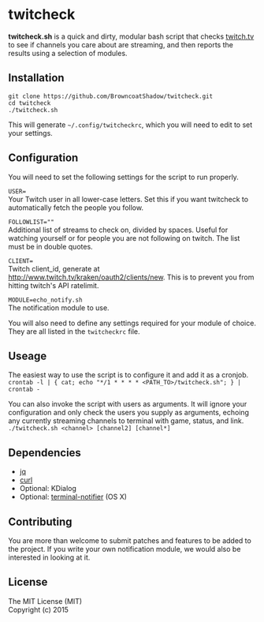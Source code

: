 twitcheck
=========
**twitcheck.sh** is a quick and dirty, modular bash script that checks [twitch.tv](http://twitch.tv) to see if channels you care about are streaming, and then reports the results using a selection of modules.

## Installation
```
git clone https://github.com/BrowncoatShadow/twitcheck.git
cd twitcheck
./twitcheck.sh
```
This will generate `~/.config/twitcheckrc`, which you will need to edit to set your settings.

## Configuration
You will need to set the following settings for the script to run properly.

`USER=`  
Your Twitch user in all lower-case letters. Set this if you want twitcheck to automatically fetch the people you follow.

`FOLLOWLIST=""`  
Additional list of streams to check on, divided by spaces. Useful for watching yourself or for people you are not following on twitch. The list must be in double quotes.

`CLIENT=`  
Twitch client_id, generate at <http://www.twitch.tv/kraken/oauth2/clients/new>. This is to prevent you from hitting twitch's API ratelimit.

`MODULE=echo_notify.sh`  
The notification module to use. 

You will also need to define any settings required for your module of choice. They are all listed in the `twitcheckrc` file.

## Useage
The easiest way to use the script is to configure it and add it as a cronjob.  
`crontab -l | { cat; echo "*/1 * * * * <PATH_TO>/twitcheck.sh"; } | crontab -`  

You can also invoke the script with users as arguments. It will ignore your configuration and only check the users you supply as arguments, echoing any currently streaming channels to terminal with game, status, and link.  
`./twitcheck.sh <channel> [channel2] [channel*]`

## Dependencies
- [jq](http://stedolan.github.io/jq/)
- [curl](http://curl.haxx.se/)
- Optional: KDialog
- Optional: [terminal-notifier](https://github.com/alloy/terminal-notifier) (OS X)

## Contributing
You are more than welcome to submit patches and features to be added to the project. If you write your own notification module, we would also be interested in looking at it.

## License
The MIT License (MIT)  
Copyright (c) 2015
